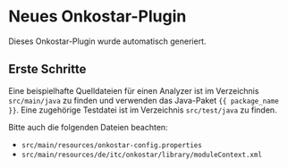 # Neues Onkostar-Plugin

Dieses Onkostar-Plugin wurde automatisch generiert.

## Erste Schritte

Eine beispielhafte Quelldateien für einen Analyzer ist im Verzeichnis `src/main/java` zu finden und verwenden das 
Java-Paket `{{ package_name }}`.
Eine zugehörige Testdatei ist im Verzeichnis `src/test/java` zu finden.

Bitte auch die folgenden Dateien beachten:

* `src/main/resources/onkostar-config.properties`
* `src/main/resources/de/itc/onkostar/library/moduleContext.xml`
